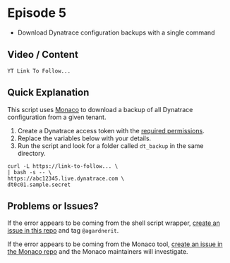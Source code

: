 # Episode 5

- Download Dynatrace configuration backups with a single command

## Video / Content

```
YT Link To Follow...
```

## Quick Explanation
This script uses [Monaco](https://dynatrace-oss.github.io/dynatrace-monitoring-as-code/) to download a backup of all Dynatrace configuration from a given tenant.

1) Create a Dynatrace access token with the [required permissions](https://dynatrace-oss.github.io/dynatrace-monitoring-as-code/configuration/configTypes_tokenPermissions).
2) Replace the variables below with your details.
3) Run the script and look for a folder called `dt_backup` in the same directory.

```
curl -L https://link-to-follow... \
| bash -s -- \
https://abc12345.live.dynatrace.com \
dt0c01.sample.secret
```

## Problems or Issues?
If the error appears to be coming from the shell script wrapper, [create an issue in this repo]() and tag `@agardnerit`.

If the error appears to be coming from the Monaco tool, [create an issue in the Monaco repo](https://github.com/dynatrace-oss/dynatrace-monitoring-as-code/issues/new/choose) and the Monaco maintainers will investigate.
